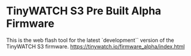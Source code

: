 # TinyWATCH S3 Pre Built Alpha Firmware
This is the web flash tool for the latest `development`` version of the TinyWATCH S3 firmware.
https://tinywatch.io/firmware_alpha/index.html
